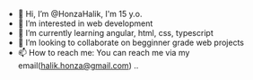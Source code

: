 - 👋 Hi, I’m @HonzaHalik, I'm 15 y.o.
- 👀 I’m interested in web development
- 🌱 I’m currently learning angular, html, css, typescript
- 💞️ I’m looking to collaborate on begginner grade web projects
- 📫 How to reach me: You can reach me via my email(halik.honza@gmail.com)
..
<!---
HonzaHalik/HonzaHalik is a ✨ special ✨ repository because its `README.md` (this file) appears on your GitHub profile.
You can click the Preview link to take a look at your changes.
--->
